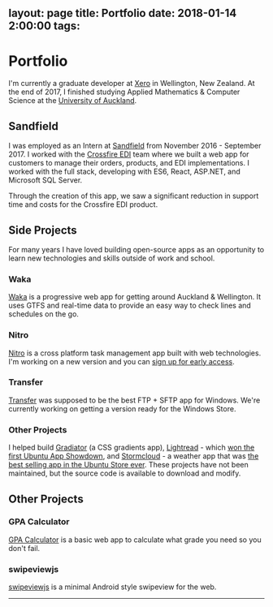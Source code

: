 layout: page
title: Portfolio
date: 2018-01-14 2:00:00
tags:
---

# Portfolio
I'm currently a graduate developer at [Xero](https://www.xero.com) in Wellington, New Zealand. At the end of 2017, I finished studying Applied Mathematics & Computer Science at the [University of Auckland](https://www.auckland.ac.nz).

## Sandfield
I was employed as an Intern at [Sandfield](https://www.sandfield.co.nz) from November 2016 - September 2017. I worked with the [Crossfire EDI](http://crossfireedi.com/) team where we built a web app for customers to manage their orders, products, and EDI implementations. I worked with the full stack, developing with ES6, React, ASP.NET, and Microsoft SQL Server. 

Through the creation of this app, we saw a significant reduction in support time and costs for the Crossfire EDI product.

## Side Projects
For many years I have loved building open-source apps as an opportunity to learn new technologies and skills outside of work and school.

### Waka
[Waka](https://getwaka.com) is a progressive web app for getting around Auckland & Wellington. It uses GTFS and real-time data to provide an easy way to check lines and schedules on the go.

### Nitro
[Nitro](http://nitrotasks.com) is a cross platform task management app built with web technologies. I'm working on a new version and you can [sign up for early access](http://nitrotasks.com).

### Transfer
[Transfer](https://dymajo.com) was supposed to be the best FTP + SFTP app for Windows. We're currently working on getting a version ready for the Windows Store.

### Other Projects
I helped build [Gradiator](https://launchpad.net/gradiator) (a CSS gradients app), [Lightread](https://github.com/stayradiated/LightRead) - which [won the first Ubuntu App Showdown](http://www.omgubuntu.co.uk/2012/08/ubuntu-app-showdown-winners-announced), and [Stormcloud](https://github.com/consindo/stormcloud) - a weather app that was [the best selling app in the Ubuntu Store ever](http://www.omgubuntu.co.uk/tag/stormcloud). These projects have not been maintained, but the source code is available to download and modify.

## Other Projects

### GPA Calculator
[GPA Calculator](/projects/gpa/) is a basic web app to calculate what grade you need so you don't fail.

### swipeviewjs
[swipeviewjs](https://github.com/consindo/swipeviewjs) is a minimal Android style swipeview for the web.

---

<style>
.article-entry {
  max-width: 650px;
  margin: 0 auto;
  font-size: 20px;
  padding: 100px 25px 75px;
  line-height: 1.58;
}
.article-entry h1 {
  letter-spacing: -1px;
  text-align: center;
}
.article-entry h2 {
  letter-spacing: -1px;
  text-align: center;
  font-weight: normal;
  margin: 1.5em 0 0.25em;
  font-size: 1.6em;
}
.article-entry h3 {
  margin: 0.5em 0 0;
  font-size: inherit;
}
.article-entry a {
  color: #0084ff;
  text-decoration: none;
}  
.article-entry a:hover {
  text-decoration: underline;
}
@media (max-width: 600px) {
  .article-entry {
    font-size: 18px;
  }
}
@media (max-width: 450px) {
  .article-entry {
    font-size: 16px;
  }
}
</style>